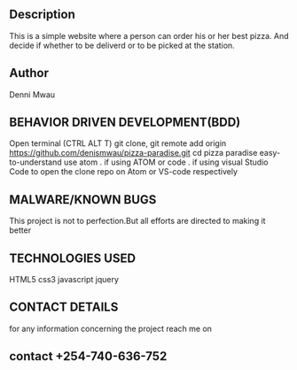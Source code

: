 ## Description
This is a simple website where a person can order his or her best pizza. And decide if whether to be deliverd or to be picked at the station.
## Author
Denni Mwau
## BEHAVIOR DRIVEN DEVELOPMENT(BDD)
Open terminal (CTRL ALT T) git clone, git remote add origin https://github.com/denismwau/pizza-paradise.git  cd  pizza paradise easy-to-understand use atom . if using ATOM or code . if using visual Studio Code to open the clone repo on Atom or VS-code respectively
## MALWARE/KNOWN BUGS
This project is not to perfection.But all efforts are directed to making it better
## TECHNOLOGIES USED
HTML5
css3
javascript
jquery
## CONTACT DETAILS
for any information concerning the project reach me on
## contact +254-740-636-752



